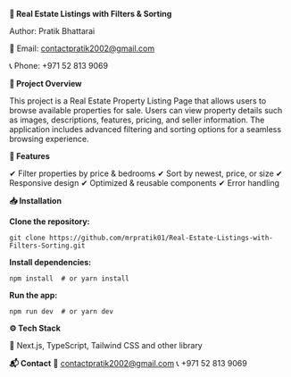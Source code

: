 **🏡 Real Estate Listings with Filters & Sorting**

Author: Pratik Bhattarai

📧 Email: contactpratik2002@gmail.com

📞 Phone: +971 52 813 9069

**📌 Project Overview**

This project is a Real Estate Property Listing Page that allows users to browse available properties for sale. Users can view property details such as images, descriptions, features, pricing, and seller information. The application includes advanced filtering and sorting options for a seamless browsing experience.


**🚀 Features**

✔ Filter properties by price & bedrooms
✔ Sort by newest, price, or size
✔ Responsive design
✔ Optimized & reusable components
✔ Error handling

**📥 Installation**

**Clone the repository:**

`git clone https://github.com/mrpratik01/Real-Estate-Listings-with-Filters-Sorting.git`


**Install dependencies:**

`npm install  # or yarn install
`

**Run the app:**

`npm run dev  # or yarn dev
`

**⚙️ Tech Stack**

🔹 Next.js, TypeScript, Tailwind CSS and other library

**📬 Contact**
📧 contactpratik2002@gmail.com
📞 +971 52 813 9069
